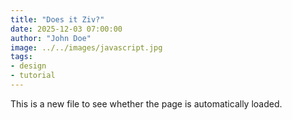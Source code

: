 ```yaml
---
title: "Does it Ziv?"
date: 2025-12-03 07:00:00
author: "John Doe"
image: ../../images/javascript.jpg
tags:
- design
- tutorial
---
```

This is a new file to see whether the page is automatically loaded.
